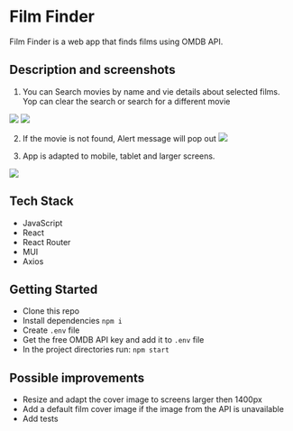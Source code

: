 # Film Finder
Film Finder is a web app that finds films using OMDB API. 

## Description and screenshots
1. You can Search movies by name and vie details about selected films. Yop can clear the search or search for a different movie

![](https://github.com/EvaProk/film_app/blob/main/media/general.gif)
![](https://github.com/EvaProk/film_app/blob/main/media/rerender.gif)

2. If the movie is not found, Alert message will pop out
![](https://github.com/EvaProk/film_app/blob/main/media/error.gif)

3. App is adapted to mobile, tablet and larger screens. 

![](https://github.com/EvaProk/film_app/blob/main/media/responsive.gif)  

## Tech Stack
- JavaScript
- React 
- React Router
- MUI
- Axios

## Getting Started
- Clone this repo
- Install dependencies 
```npm i```
- Create ```.env``` file  
- Get the free OMDB API key and add it to ```.env``` file  
- In the project directories run:
```npm start```

## Possible improvements 
- Resize and adapt the cover image to screens larger then 1400px
- Add a default film cover image if the image from the API is unavailable
- Add tests 
